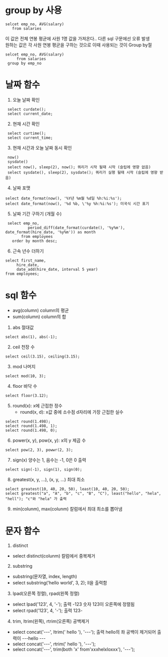 # group by 사용
```
selcet emp_no, AVG(salary)
   from salaries
```
이 값은 전체 연봉 평균에 사원 1명 값을 가져온다.. 다른 sql 구문에선 오류 발생   
원하는 값은 각 사원 연봉 평균을 구하는 것으로 이때 사용되는 것이 Group by절   
```
selcet emp_no, AVG(salary)
     from salaries
 group by emp_no
```
# 날짜 함수
 1. 오늘 날짜 확인
```
 select curdate();
 select current_date;
```

 2. 현재 시간 확인
```
 select curtime();
 select current_time;
```

 3. 현재 시간과 오늘 날짜 동시 확인
```
 now()
 sysdate()
 select now(), sleep(2), now(); 쿼리가 시작 될때 시작 (슬립에 영향 없음)
 select sysdate(), sleep(2), sysdate(); 쿼리가 실행 될때 시작 (슬립에 영향 받음)
 ```
 
 4. 날짜 포맷
```
select date_format(now(), '%Y년 %m월 %d일 %h:%i:%s');
select date_format(now(), '%d %b, \'%y %h:%i:%s'); 미국식 시간 표기
```

 5. 날짜 기간 구하기 (개월 수)
 ```
  select emp_no,
	       period_diff(date_format(curdate(), '%y%m'), date_format(hire_date, '%y%m')) as month
	    from employees
	order by month desc;
  ```
  
  6. 근속 년수 더하기
  ```
  select first_name,
	   hire_date,
       date_add(hire_date, interval 5 year)
  from employees;
  ```
 # sql 함수
 - avg(column) column의 평균
 - sum(column) column의 합 
  
 1. abs 절대값
```
select abs(1), abs(-1);
```

 2. ceil 천장 수
```
select ceil(3.15), ceiling(3.15);
```

 3. mod 나머지
```
select mod(10, 3);
```

 4. floor 바닥 수
```
select floor(3.12);
```
 
 5. round(x): x에 근접한 정수
    - round(x, d): x값 중에 소수점 d자리에 가장 근접한 실수
 ```
 select round(1.498);
 select round(1.498, 1);
 select round(1.498, 0);
 ```

 6. power(x, y), pow(x, y): x의 y 제곱 수
```
select pow(2, 3), powwr(2, 3);
```

 7. sign(x) 양수는 1, 음수는 -1, 0은 0 출력
```
select sign(-1), sign(1), sign(0);
```

 8. greatest(x, y, ...), (x, y, ...) 최대 최소
```
select greatest(10, 40, 20, 50), least(10, 40, 20, 50);
select greatest("a", "A", "b", "c", "B", "C"), least("hello", "hela", "hell"); "c"와 "hela" 가 출력
```

 9. min(colunm), max(colunm) 칼럼에서 최대 최소를 뽑아냄
 
 # 문자 함수
 1. distinct
  - select distinct(colunm) 칼럼에서 중복제거
  
 2. substring
  - substring(문자열, index, length)
  - select substring('hello world', 3, 2); ll을 출력함
  
 3. lpad(오른쪽 정렬), rpad(왼쪽 정렬)
 - select lpad('123', 4, '-'); 출력 -123 숫자 123이 오른쪽에 정렬됨
 - select rpad('123', 4, '-'); 출력 123-
  
 4. trim, ltrim(왼쪽), rtrim(오른쪽) 공백제거
 - select concat('---', ltrim('   hello   '), '---'); 출력 hello의 좌 공백이 제거되어 출력이 ---hello  ---
 - select	concat('---', rtrim('   hello   '), '---');
 - select	concat('---', trim(both 'x' from'xxxhelxloxxx'), '---');

 
 
 
 
